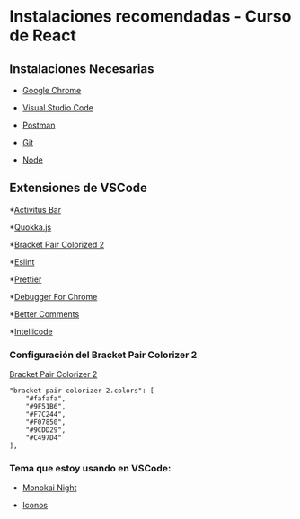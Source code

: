 # Instalaciones recomendadas - Curso de React

## Instalaciones Necesarias
* [Google Chrome](https://www.google.com/chrome/)

* [Visual Studio Code](https://code.visualstudio.com/)

* [Postman](https://www.postman.com/downloads/)

* [Git](https://git-scm.com/)

* [Node](https://nodejs.org/es/)


## Extensiones de VSCode
*[Activitus Bar](https://marketplace.visualstudio.com/items?itemName=Gruntfuggly.activitusbar)

*[Quokka.js](https://marketplace.visualstudio.com/items?itemName=WallabyJs.quokka-vscode)

*[Bracket Pair Colorized 2](https://marketplace.visualstudio.com/items?itemName=CoenraadS.bracket-pair-colorizer-2)

*[Eslint](https://marketplace.visualstudio.com/items?itemName=dbaeumer.vscode-eslint)

*[Prettier](https://marketplace.visualstudio.com/items?itemName=esbenp.prettier-vscode)

*[Debugger For Chrome](https://marketplace.visualstudio.com/items?itemName=msjsdiag.debugger-for-chrome)

*[Better Comments](https://marketplace.visualstudio.com/items?itemName=aaron-bond.better-comments)

*[Intellicode](https://marketplace.visualstudio.com/items?itemName=VisualStudioExptTeam.vscodeintellicode)


### Configuración del Bracket Pair Colorizer 2

[Bracket Pair Colorizer 2](https://marketplace.visualstudio.com/items?itemName=CoenraadS.bracket-pair-colorizer-2)
```
"bracket-pair-colorizer-2.colors": [
    "#fafafa",
    "#9F51B6",
    "#F7C244",
    "#F07850",
    "#9CDD29",
    "#C497D4"
],
```
### Tema que estoy usando en VSCode:

* [Monokai Night](https://marketplace.visualstudio.com/items?itemName=fabiospampinato.vscode-monokai-night)

* [Iconos](https://marketplace.visualstudio.com/items?itemName=PKief.material-icon-theme)








